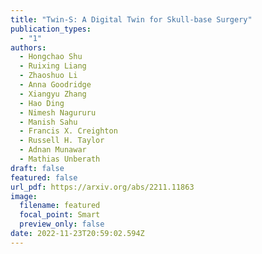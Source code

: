 ```yaml
---
title: "Twin-S: A Digital Twin for Skull-base Surgery"
publication_types:
  - "1"
authors:
  - Hongchao Shu
  - Ruixing Liang
  - Zhaoshuo Li
  - Anna Goodridge
  - Xiangyu Zhang
  - Hao Ding
  - Nimesh Nagururu
  - Manish Sahu
  - Francis X. Creighton
  - Russell H. Taylor
  - Adnan Munawar
  - Mathias Unberath
draft: false
featured: false
url_pdf: https://arxiv.org/abs/2211.11863
image:
  filename: featured
  focal_point: Smart
  preview_only: false
date: 2022-11-23T20:59:02.594Z
---
```

